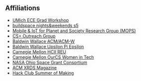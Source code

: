 ## Affiliations


<ul style="margin:0 0 20px;">
    <li><a href="https://ece-grad-workshop.engin.umich.edu"><autocolor><u>UMich ECE Grad Workshop</u></autocolor></a></li>
    <li><a href="https://buildspace.so"><autocolor><u>buildspace nights&weekends s5</u></autocolor></a></li>
    <li><a href="https://mops.bw.edu"><autocolor><u>Mobile & IoT for Planet and Society Research Group (MOPS)</u></autocolor></a></li>
    <li><a href="https://mops.bw.edu/csplus"><autocolor><u>CS+ Outreach Group</u></autocolor></a></li>
    <li><a href="https://bw.acm.org/"><autocolor><u>Baldwin Wallace ACM/ACM-W</u></autocolor></a></li>
    <li><a href="https://bw.acm.org/UPE"><autocolor><u>Baldwin Wallace Upsilon Pi Epsilon</u></autocolor></a></li>
    <li><a href="https://hcii.cmu.edu/summer-research-program"><autocolor><u>Carnegie Mellon HCII REU</u></autocolor></a></li>
    <li><a href="https://www.cmu.edu/cs/ourcs/"><autocolor><u>Carnegie Mellon OurCS Women in Tech</u></autocolor></a></li>
    <li><a href="https://osgc.org/"><autocolor><u>NASA Ohio Space Grant Consortium</u></autocolor></a></li>
    <li><a href="https://xrds.acm.org/"><autocolor><u>ACM XRDS Magazine</u></autocolor></a></li>
    <li><a href="https://summer.hackclub.com"><autocolor><u>Hack Club Summer of Making</u></autocolor></a></li>
</ul>